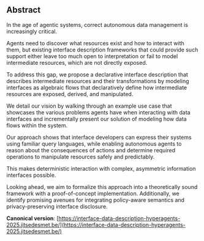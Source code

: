 ## Abstract

<!-- https://www.principiae.be/pdfs/TM&Th-2.0-summary.pdf -->
<!-- Context: Why the need is so pressing or important -->
<!-- Need: Why something needed to be done at all -->
<!-- Task: What was undertaken to address the need -->
<!-- Object: What the present document does or covers -->
<!-- Findings: What the work done yielded or revealed -->
<!-- Conclusion: What the findings mean for the audience -->
<!-- Perspectives: What the future holds, beyond this work -->

<!-- Context: Why the need is so pressing or important -->
In the age of agentic systems, correct autonomous data management is increasingly critical.
<!-- Need: Why something needed to be done at all -->
Agents need to discover what resources exist and how to interact with them,
but existing interface description frameworks that could provide such support
either leave too much open to interpretation or fail to model intermediate resources, which are not directly exposed.
<!-- Task: What was undertaken to address the need -->
To address this gap, we propose a declarative interface description that describes intermediate resources and their transformations by modeling interfaces as algebraic flows that declaratively define how intermediate resources are exposed, derived, and manipulated. 
<!-- Object: What the present document does or covers -->
We detail our vision by walking through an example use case that showcases the various problems agents have when
interacting with data interfaces and incrementally present our solution of modeling how data flows within the system.
<!-- Findings: What the work done yielded or revealed -->
Our approach shows that interface developers can express their systems using familiar query languages, while enabling autonomous agents to reason about the consequences of actions and determine required operations to manipulate resources safely and predictably. 
<!-- Conclusion: What the findings mean for the audience -->
This makes deterministic interaction with complex, asymmetric information interfaces possible.
<!-- Perspectives: What the future holds, beyond this work -->
Looking ahead, we aim to formalize this approach into a theoretically sound framework with a proof-of-concept implementation. Additionally, we identify promising avenues for integrating policy-aware semantics and privacy-preserving interface disclosure.

<!--
<br>
<span id="keywords"><span class="title">Keywords:</span>
agents,
autonomous data management,
interface semantics,
interface description,
asymmetric interfaces</span>
<br>
-->

**Canonical version**: [https://interface-data-description-hyperagents-2025.jitsedesmet.be/](https://interface-data-description-hyperagents-2025.jitsedesmet.be/)
